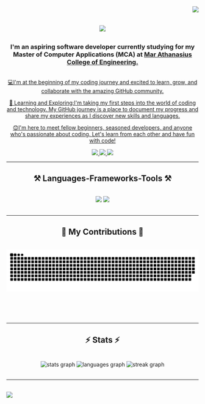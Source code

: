 <img align="right" src="https://visitor-badge.laobi.icu/badge?page_id=akhilrockbabu.akhilrockbabu" />

<h1 align="center">
    <img src="https://readme-typing-svg.herokuapp.com/?font=Righteous&size=35&center=true&vCenter=true&width=500&height=70&duration=4000&lines=Hi+There!+👋;+I'm+Akhil+Rock+Babu!;" />
</h1>

<h3 align="center">I'm an aspiring software developer 
currently studying for my Master of Computer Applications (MCA) at <a href="https://www.mace.ac.in/" </a> Mar Athanasius College of Engineering.</h3>

<br/>

<div align="center">
    💻I'm at the beginning of my coding journey and excited to learn, grow, and collaborate with the amazing GitHub community.</p>
    🌱 Learning and Exploring:I'm taking my first steps into the world of coding and technology. My GitHub journey is a place to document my progress and share my experiences as I discover new skills and languages.</p>
    😊I'm here to meet fellow beginners, seasoned developers, and anyone who's passionate about coding. Let's learn from each other and have fun with code!</p>
</div>
 
<div align="center"> 
  <a href="mailto:akhilrockbabu@gmail.com">
    <img src="https://img.shields.io/badge/Gmail-333333?style=for-the-badge&logo=gmail&logoColor=red" />
  </a>
  <a href="https://www.linkedin.com/in/akhilrockbabu/" target="_blank">
    <img src="https://img.shields.io/badge/LinkedIn-0077B5?style=for-the-badge&logo=linkedin&logoColor=white" target="_blank" />
  </a>
  <a href="akhilrockbabu.github.io/akhilrockbabu/" target="_blank">
     <img src="https://img.shields.io/badge/Portfolio-FF5722?style=for-the-badge&logo=todoist&logoColor=white" target="_blank" /> <!-- sqlite, safari, google-chrome are other good icon options -->
  </a>
</div>

 <hr/>
 
<h2 align="center">⚒️ Languages-Frameworks-Tools ⚒️</h2>
<br/>
<div align="center">
    <img src="https://skillicons.dev/icons?i=html,css,vscode,github,git" />
    <img src="https://skillicons.dev/icons?i=python,javascript,mongodb,c,java,mysql" /><br>
</div>

<br/>
<hr/>

<div align="center">
  <h2>🐍 My Contributions 🐍</h2>
  <br>
  <img alt="snake eating my contributions" src="https://github.com/akhilrockbabu/akhilrockbabu/blob/output/github-contribution-grid-snake-dark.svg" />
  
  <br/><br/><br/>
</div>

<hr/>

<h2 align="center">⚡ Stats ⚡</h2>
<br>
<div align=center>
    <div align="center">
  <img src="https://github-readme-stats.vercel.app/api?username=akhilrockbabu&hide_title=false&hide_rank=false&show_icons=true&include_all_commits=true&count_private=true&disable_animations=false&theme=dracula&locale=en&hide_border=false" height="150" alt="stats graph"/>
  <img src="https://github-readme-stats.vercel.app/api/top-langs?username=akhilrockbabu&locale=en&hide_title=false&layout=compact&card_width=320&langs_count=5&theme=dracula&hide_border=false" height="150" alt="languages graph"  />
        <img src="https://streak-stats.demolab.com?user=akhilrockbabu&locale=en&mode=daily&theme=dracula&hide_border=false&border_radius=5&order=3" height="150" alt="streak graph"  />
</div>
    
</div>
<br>

<hr/>

<br/>

<img src="https://www.animatedimages.org/data/media/562/animated-line-image-0184.gif" width="1920" />

<br/>
